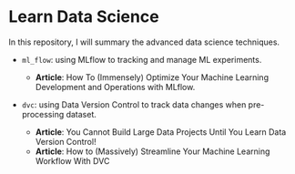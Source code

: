 # Learn Data Science

In this repository, I will summary the advanced data science techniques.

- `ml_flow`: using MLflow to tracking and manage ML experiments. 
    + **Article**: How To (Immensely) Optimize Your Machine Learning Development and Operations with MLflow.

- `dvc`: using Data Version Control to track data changes when pre-processing dataset.
    + **Article**: You Cannot Build Large Data Projects Until You Learn Data Version Control!
    + **Article**: How to (Massively) Streamline Your Machine Learning Workflow With DVC

